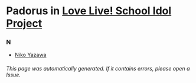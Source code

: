 # Padorus in [Love Live! School Idol Project](https://myanimelist.net/anime/15051/Love_Live_School_Idol_Project)

### N
* [Niko Yazawa](https://github.com/shadow578/Project-Padoru/blob/master/table-of-contents/characters/NikoYazawa.md)

###### This page was automatically generated. If it contains errors, please open a Issue.
